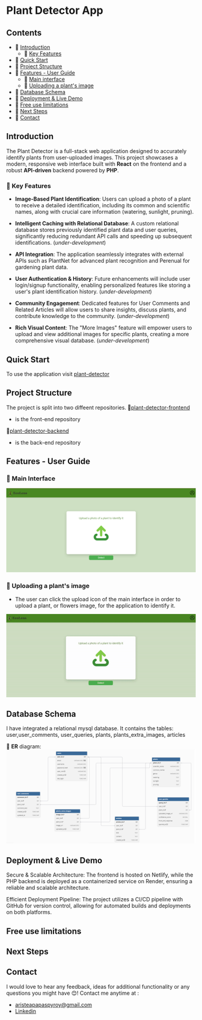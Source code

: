 # Plant Detector App

## Contents
- 🌸 [Introduction](#introduction)
    - 🌸 [Key Features](#-key-features)
- 🌸 [Quick Start](#quick-start)
- 🌸 [Project Structure](#project-structure)
- 🌸 [Features - User Guide](#features---user-guide)
    - 🌸 [Main interface](#-main-interface)
    - 🌸 [Uploading a plant's image](#-uploading-a-plants-image)
- 🌸 [Database Schema](#database-schema)
- 🌸 [Deployment & Live Demo](#deployment--live-demo)
- 🌸 [Free use limitations](#free-use-limitationss)
- 🌸 [Next Steps](#next-steps)
- 🌸 [Contact](#contact)


## Introduction
The Plant Detector is a full-stack web application designed to accurately identify plants from user-uploaded images. This project showcases a modern, responsive web interface built with **React** on the frontend and a robust **API-driven** backend powered by **PHP**. 

### 🌸 Key Features
* **Image-Based Plant Identification**: Users can upload a photo of a plant to receive a detailed identification, including its common and scientific names, along with crucial care information (watering, sunlight, pruning).

* **Intelligent Caching with Relational Database**: A custom relational database stores previously identified plant data and user queries, significantly reducing redundant API calls and speeding up subsequent identifications. (*under-development*)

* **API Integration**: The application seamlessly integrates with external APIs such as PlantNet for advanced plant recognition and Perenual for gardening plant data.

* **User Authentication & History**: Future enhancements will include user login/signup functionality, enabling personalized features like storing a user's plant identification history. (*under-development*)

* **Community Engagement**: Dedicated features for User Comments and Related Articles will allow users to share insights, discuss plants, and contribute knowledge to the community. (*under-development*)

* **Rich Visual Content**: The "More Images" feature will empower users to upload and view additional images for specific plants, creating a more comprehensive visual database. (*under-development*)


## Quick Start
To use the application visit [plant-detector](https://plant-detector-project.netlify.app/)

## Project Structure
The project is split into two diffeent repositories.
🌸[plant-detector-frontend](https://github.com/aristeap/plant-detector-frontend)
* is the front-end repository

🌸[plant-detector-backend](https://github.com/aristeap/plant-detector-backend)
* is the back-end repository

## Features - User Guide

### 🌸 Main Interface

![The main interface](screens_and_gifs/main-interface.png)

### 🌸 Uploading a plant's image
* The user can click the upload icon of the main interface in order to upload a plant, or flowers image, for the application to identify it.

![uploading-an-image](screens_and_gifs/upload.gif)


## Database Schema
I have integrated a relational mysql database. It contains the tables: user,user_comments, user_queries, plants, plants_extra_images, articles

🌸 **ER** diagram:
![The er of the database](screens_and_gifs/ER-diagram.png)

## Deployment & Live Demo
Secure & Scalable Architecture: The frontend is hosted on Netlify, while the PHP backend is deployed as a containerized service on Render, ensuring a reliable and scalable architecture.

Efficient Deployment Pipeline: The project utilizes a CI/CD pipeline with GitHub for version control, allowing for automated builds and deployments on both platforms.

## Free use limitations

## Next Steps

## Contact
I would love to hear any feedback, ideas for additional functionality or any questions you might have 😊! Contact me anytime at : 
* [aristeapapaspyroy@gmail.com](mailto:aristeapapaspyroy@gmail.com)
* [Linkedin](https://www.linkedin.com/in/aristea-papaspyrou-8277a02a0/)
